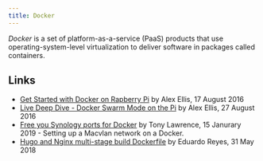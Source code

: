 ```yaml
---
title: Docker
---
```


<dfn>Docker</dfn> is a set of platform-as-a-service (PaaS) products that use operating-system-level virtualization to deliver software in packages called containers.

## Links

-   [Get Started with Docker on Rapberry Pi](https://blog.alexellis.io/getting-started-with-docker-on-raspberry-pi/) by Alex Ellis, 17 August 2016
-   [Live Deep Dive - Docker Swarm Mode on the Pi](https://blog.alexellis.io/live-deep-dive-pi-swarm/) by Alex Ellis, 27 August 2016
-   [Free you Synology ports for Docker](http://tonylawrence.com/posts/unix/synology/free-your-synology-ports/) by Tony Lawrence, 15 Janurary 2019 - Setting up a Macvlan network on a Docker.
-   [Hugo and Nginx multi-stage build Dockerfile](https://reyes.im/post/docker-hugo-image/) by Eduardo Reyes, 31 May 2018
